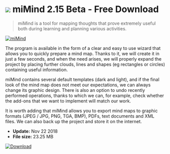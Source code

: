 # ![](https://cdn.softexe.net/static/icon/win.gif) miMind 2.15 Beta - Free Download

> miMind is a tool for mapping thoughts that prove extremely useful both during learning and planning various activities.

[![miMind](https://gallery.dpcdn.pl/imgc/Tools/86148/g_-_420x350_1.5_-_xe128090c-0877-44d4-a7a5-0f774d8677bd.jpg)](https://softexe.net/win/business/other/mimind:aeff.html)

The program is available in the form of a clear and easy to use wizard that allows you to quickly prepare a mind map. Thanks to it, we will create it in just a few seconds, and when the need arises, we will properly expand the project by placing further clouds, lines and shapes (eg rectangles or circles) containing useful information.
 
 miMind contains several default templates (dark and light), and if the final look of the mind map does not meet our expectations, we can always change its graphic design. There is also an option to undo recently performed operations, thanks to which we can, for example, check whether the add-ons that we want to implement will match our work.
 
 It is worth adding that miMind allows you to export mind maps to graphic formats (JPEG / JPG, PNG, TGA, BMP), PDFs, text documents and XML files. We can also back up the project and store it on the internet.


- **Update:** Nov 22 2018
- **File size:** 23.25 MB

[![Download](https://cdn.softexe.net/static/img/download.png)](https://softexe.net/win/business/other/mimind:aeff.html)

